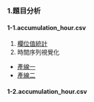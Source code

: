 ### 1.題目分析
#### 1-1.accumulation_hour.csv
1. [欄位值統計](https://chat.openai.com/share/79b79838-97b7-40a3-8859-839ab8408540)
2. 時間序列視覺化
- [產線一](https://github.com/FelixWuYH/IMBD2023training/blob/main/1.%E9%A1%8C%E7%9B%AE%E5%88%86%E6%9E%90/Line1.png, "Line 1")
- [產線二](https://github.com/FelixWuYH/IMBD2023training/blob/main/1.%E9%A1%8C%E7%9B%AE%E5%88%86%E6%9E%90/Line2.png, "Line 2")
#### 1-2.accumulation_hour.csv

